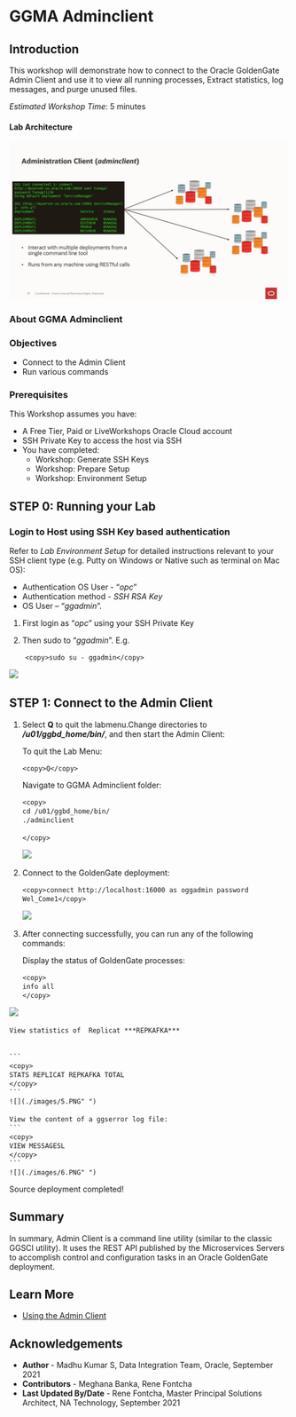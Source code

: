 # GGMA Adminclient

## Introduction
This workshop will demonstrate how to connect to the Oracle GoldenGate Admin Client and use it to view all running processes, Extract statistics, log messages, and purge unused files.

*Estimated Workshop Time*: 5 minutes
#### Lab Architecture

![](./images/arch.jpg " ")


### About GGMA Adminclient

### Objectives
-  Connect to the Admin Client
-  Run various commands 

### Prerequisites
This Workshop assumes you have:
- A Free Tier, Paid or LiveWorkshops Oracle Cloud account
- SSH Private Key to access the host via SSH
- You have completed:
    - Workshop: Generate SSH Keys
    - Workshop: Prepare Setup
    - Workshop: Environment Setup


## **STEP 0:** Running your Lab
### Login to Host using SSH Key based authentication
Refer to *Lab Environment Setup* for detailed instructions relevant to your SSH client type (e.g. Putty on Windows or Native such as terminal on Mac OS):
  - Authentication OS User - “*opc*”
  - Authentication method - *SSH RSA Key*
  - OS User – “*ggadmin*”.

1. First login as “*opc*” using your SSH Private Key

2. Then sudo to “*ggadmin*”. E.g.

```
    <copy>sudo su - ggadmin</copy>
```
![](./images/1.png" ")



## **STEP 1**: Connect to the Admin Client
1. Select **Q** to quit the labmenu.Change directories to ***/u01/ggbd_home/bin/***, and then start the Admin Client:



    To quit the Lab Menu:
    
    ```
    <copy>Q</copy>
    ```

    Navigate to GGMA Adminclient folder:
    
    ```
    <copy>
    cd /u01/ggbd_home/bin/
    ./adminclient

    </copy>
    ```
    ![](./images/2.PNG" ")

2. Connect to the GoldenGate deployment:

 
    ```
    <copy>connect http://localhost:16000 as oggadmin password Wel_Come1</copy>
    ```

    ![](./images/3.PNG" ")


3. After connecting successfully, you can run any of the following commands:

    Display the status of GoldenGate processes:

    ```
    <copy>
    info all
    </copy>
    ```
![](./images/4.PNG" ")

    View statistics of  Replicat ***REPKAFKA***


    ```
    <copy>
    STATS REPLICAT REPKAFKA TOTAL
    </copy>
    ```
    ![](./images/5.PNG" ")

    View the content of a ggserror log file:
    ```
    <copy>
    VIEW MESSAGESL
    </copy>
    ```
    ![](./images/6.PNG" ")

 Source deployment completed!



## Summary
In summary, Admin Client is a command line utility (similar to the classic GGSCI utility). It uses the REST API published by the Microservices Servers to accomplish control and configuration tasks in an Oracle GoldenGate deployment.



## Learn More

* [Using the Admin Client](https://docs.oracle.com/en/middleware/goldengate/core/21.1/admin/getting-started-oracle-goldengate-process-interfaces.html#GUID-84B33389-0594-4449-BF1A-A496FB1EDB29)

## Acknowledgements
* **Author** - Madhu Kumar S, Data Integration Team, Oracle, September  2021
* **Contributors** - Meghana Banka, Rene Fontcha
* **Last Updated By/Date** - Rene Fontcha, Master Principal Solutions Architect, NA Technology, September 2021









